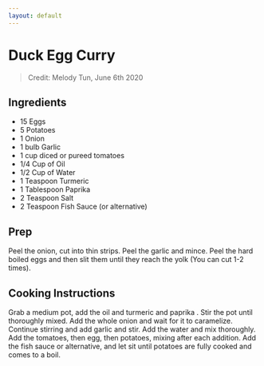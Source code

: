 ```yaml
---
layout: default
---
```

# Duck Egg Curry
> Credit: Melody Tun, June 6th 2020

## Ingredients
* 15 Eggs
* 5 Potatoes
* 1 Onion
* 1 bulb Garlic
* 1 cup diced or pureed tomatoes
* 1/4 Cup of Oil
* 1/2 Cup of Water
* 1 Teaspoon Turmeric
* 1 Tablespoon Paprika
* 2 Teaspoon Salt
* 2 Teaspoon Fish Sauce (or alternative)

## Prep
Peel the onion, cut into thin strips. Peel the garlic and mince. Peel the hard boiled eggs and then slit them until they reach the yolk (You can cut 1-2 times).

## Cooking Instructions
Grab a medium pot, add the oil and turmeric and paprika . Stir the pot until thoroughly mixed. Add the whole onion and wait for it to caramelize.  Continue stirring and add garlic and stir. Add the water and mix thoroughly. Add the tomatoes, then egg, then potatoes, mixing after each addition. Add the fish sauce or alternative, and let sit until potatoes are fully cooked and comes to a boil.
